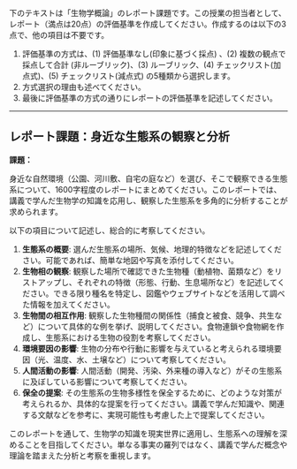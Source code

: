 下のテキストは「生物学概論」のレポート課題です。この授業の担当者として、レポート（満点は20点）の評価基準を作成してください。作成するのは以下の3点で、他の項目は不要です。

1. 評価基準の方式は、(1) 評価基準なし(印象に基づく採点) 、(2) 複数の観点で採点して合計  (非ルーブリック)、(3) ルーブリック、(4) チェックリスト(加点式)、(5) チェックリスト(減点式) の5種類から選択します。
2. 方式選択の理由も述べてください。
3. 最後に評価基準の方式の通りにレポートの評価基準を記述してください。

---------------------------------------
## レポート課題：身近な生態系の観察と分析

**課題：**

身近な自然環境（公園、河川敷、自宅の庭など）を選び、そこで観察できる生態系について、1600字程度のレポートにまとめてください。このレポートでは、講義で学んだ生物学の知識を応用し、観察した生態系を多角的に分析することが求められます。

以下の項目について記述し、総合的に考察してください。

1. **生態系の概要**: 選んだ生態系の場所、気候、地理的特徴などを記述してください。可能であれば、簡単な地図や写真を添付してください。
2. **生物相の観察**:  観察した場所で確認できた生物種（動植物、菌類など）をリストアップし、それぞれの特徴（形態、行動、生息場所など）を記述してください。できる限り種名を特定し、図鑑やウェブサイトなどを活用して調べた情報を加えてください。
3. **生物間の相互作用**: 観察した生物種間の関係性（捕食と被食、競争、共生など）について具体的な例を挙げ、説明してください。食物連鎖や食物網を作成し、生態系における生物の役割を考察してください。
4. **環境要因の影響**:  生物の分布や行動に影響を与えていると考えられる環境要因（光、温度、水、土壌など）について考察してください。
5. **人間活動の影響**:  人間活動（開発、汚染、外来種の導入など）がその生態系に及ぼしている影響について考察してください。
6. **保全の提案**:  その生態系の生物多様性を保全するために、どのような対策が考えられるか、具体的な提案を行ってください。講義で学んだ知識や、関連する文献などを参考に、実現可能性も考慮した上で提案してください。


このレポートを通して、生物学の知識を現実世界に適用し、生態系への理解を深めることを目指してください。単なる事実の羅列ではなく、講義で学んだ概念や理論を踏まえた分析と考察を重視します。
